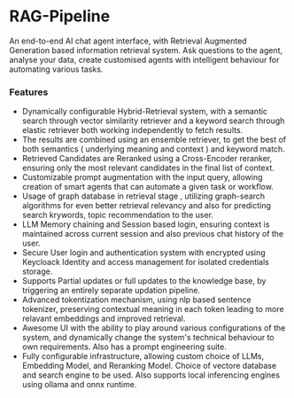# RAG-Pipeline

An end-to-end AI chat agent interface, with Retrieval Augmented Generation based information retrieval system. Ask questions to the agent, analyse your data, create customised agents with intelligent behaviour for automating various tasks.

### Features

- Dynamically configurable Hybrid-Retrieval system, with a semantic search through vector similarity retriever and a keyword search through elastic retriever both working independently to fetch results.
- The results are combined using an ensemble retriever, to get the best of both semantics ( underlying meaning and context ) and keyword match.
- Retrieved Candidates are Reranked using a Cross-Encoder reranker, ensuring only the most relevant candidates in the final list of context.
- Customizable prompt augmentation with the input query, allowing creation of smart agents that can automate a given task or workflow.
- Usage of graph database in retrieval stage , utilizing graph-search algorithms for even better retrieval relevancy and also for predicting search krywords, topic recommendation to the user.
- LLM Memory chaining and Session based login, ensuring context is maintained across current session and also previous chat history of the user.
- Secure User login and authentication system with encrypted using Keycloack Identity and access management for isolated credentials storage.
- Supports Partial updates or full updates to the knowledge base, by triggering an entirely separate updation pipeline.
- Advanced tokentization mechanism, using nlp based sentence tokenizer, preserving contextual meaning in each token leading to more relavant embeddings and improved retrieval.
- Awesome UI with the ability to play around various configurations of the system, and dynamically change the system's technical behaviour to own requirements. Also has a prompt engineering suite.
- Fully configurable infrastructure, allowing custom choice of LLMs, Embedding Model, and Reranking Model. Choice of vectore database and search engine to be used. Also supports local inferencing engines using ollama and onnx runtime.
